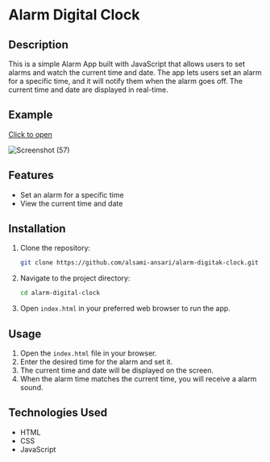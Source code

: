 # Alarm Digital Clock

## Description

This is a simple Alarm App built with JavaScript that allows users to set alarms and watch the current time and date. The app lets users set an alarm for a specific time, and it will notify them when the alarm goes off. The current time and date are displayed in real-time.


## Example

[Click to open](https://alsami-ansari.github.io/Alarm-Digital-Clock/)

![Screenshot (57)](https://github.com/user-attachments/assets/dfb370c2-74e5-42eb-a60b-271eeab3f468)



## Features

- Set an alarm for a specific time
- View the current time and date

## Installation

1. Clone the repository:
    ```bash
    git clone https://github.com/alsami-ansari/alarm-digitak-clock.git
    ```

2. Navigate to the project directory:
    ```bash
    cd alarm-digital-clock
    ```

3. Open `index.html` in your preferred web browser to run the app.

## Usage

1. Open the `index.html` file in your browser.
2. Enter the desired time for the alarm and set it.
3. The current time and date will be displayed on the screen.
4. When the alarm time matches the current time, you will receive a alarm sound.



## Technologies Used

- HTML
- CSS
- JavaScript


